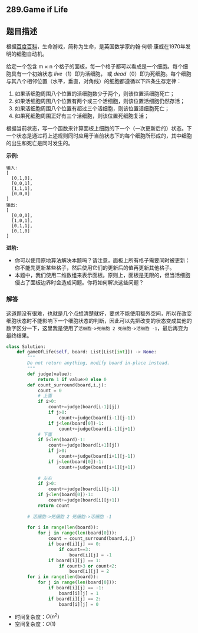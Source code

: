 ## 289.Game if Life

## 题目描述

根据[百度百科](https://baike.baidu.com/item/%E7%94%9F%E5%91%BD%E6%B8%B8%E6%88%8F/2926434?fr=aladdin)，生命游戏，简称为生命，是英国数学家约翰·何顿·康威在1970年发明的细胞自动机。

给定一个包含 m × n 个格子的面板，每一个格子都可以看成是一个细胞。每个细胞具有一个初始状态 *live*（1）即为活细胞， 或 *dead*（0）即为死细胞。每个细胞与其八个相邻位置（水平，垂直，对角线）的细胞都遵循以下四条生存定律：

1. 如果活细胞周围八个位置的活细胞数少于两个，则该位置活细胞死亡；
2. 如果活细胞周围八个位置有两个或三个活细胞，则该位置活细胞仍然存活；
3. 如果活细胞周围八个位置有超过三个活细胞，则该位置活细胞死亡；
4. 如果死细胞周围正好有三个活细胞，则该位置死细胞复活；

根据当前状态，写一个函数来计算面板上细胞的下一个（一次更新后的）状态。下一个状态是通过将上述规则同时应用于当前状态下的每个细胞所形成的，其中细胞的出生和死亡是同时发生的。

**示例:**

```
输入: 
[
  [0,1,0],
  [0,0,1],
  [1,1,1],
  [0,0,0]
]
输出: 
[
  [0,0,0],
  [1,0,1],
  [0,1,1],
  [0,1,0]
]
```

**进阶:**

- 你可以使用原地算法解决本题吗？请注意，面板上所有格子需要同时被更新：你不能先更新某些格子，然后使用它们的更新后的值再更新其他格子。
- 本题中，我们使用二维数组来表示面板。原则上，面板是无限的，但当活细胞侵占了面板边界时会造成问题。你将如何解决这些问题？



### 解答

​	这道题没有很难，也就是几个点想清楚就好，要求不能使用额外空间，所以在改变细胞状态时不能影响下一个细胞状态的判断，因此可以先把改变的状态变成其他的数字区分一下，这里我是使用了`活细胞->死细胞 2 死细胞->活细胞 -1`，最后再变为最终结果。

```python
class Solution:
    def gameOfLife(self, board: List[List[int]]) -> None:
        """
        Do not return anything, modify board in-place instead.
        """
        def judge(value):
            return 1 if value>0 else 0
        def count_surround(board,i,j):
            count = 0
            # 上面
            if i>0:
                count+=judge(board[i-1][j])
                if j>0:
                    count+=judge(board[i-1][j-1])
                if j<len(board[0])-1:
                    count+=judge(board[i-1][j+1])
            # 下面
            if i<len(board)-1:
                count+=judge(board[i+1][j])
                if j>0:
                    count+=judge(board[i+1][j-1])
                if j<len(board[0])-1:
                    count+=judge(board[i+1][j+1])
            
            # 左右
            if j>0:
                count+=judge(board[i][j-1])
            if j<len(board[0])-1:
                count+=judge(board[i][j+1])
            return count
        
        # 活细胞->死细胞 2 死细胞->活细胞 -1
        
        for i in range(len(board)):
            for j in range(len(board[0])):
                count = count_surround(board,i,j)
                if board[i][j] == 0:
                    if count==3:
                        board[i][j] = -1
                if board[i][j] == 1:
                    if count>3 or count<2:
                        board[i][j] = 2
        for i in range(len(board)):
            for j in range(len(board[0])):
                if board[i][j] == -1:
                    board[i][j] = 1
                if board[i][j] == 2:
                    board[i][j] = 0
```

- 时间复杂度：$O(n^2)$
- 空间复杂度：$O(1)$ 

